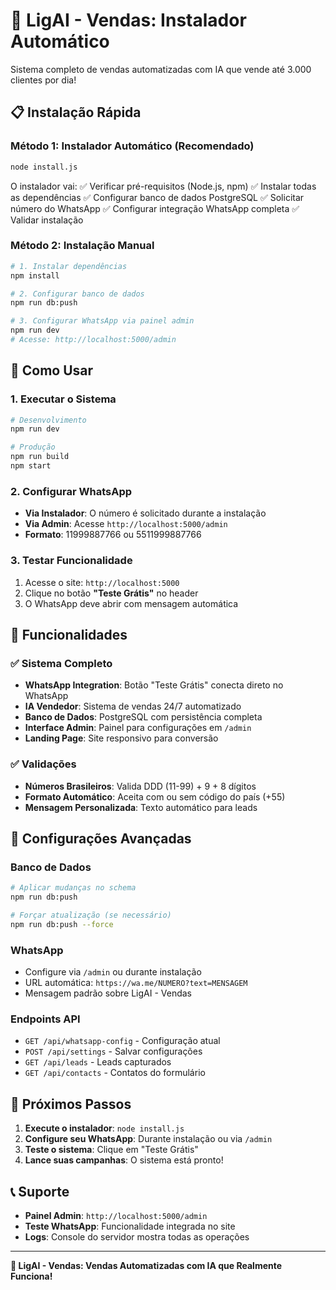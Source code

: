 # 🚀 LigAI - Vendas: Instalador Automático

Sistema completo de vendas automatizadas com IA que vende até 3.000 clientes por dia!

## 📋 Instalação Rápida

### Método 1: Instalador Automático (Recomendado)

```bash
node install.js
```

O instalador vai:
✅ Verificar pré-requisitos (Node.js, npm)
✅ Instalar todas as dependências
✅ Configurar banco de dados PostgreSQL
✅ Solicitar número do WhatsApp
✅ Configurar integração WhatsApp completa
✅ Validar instalação

### Método 2: Instalação Manual

```bash
# 1. Instalar dependências
npm install

# 2. Configurar banco de dados
npm run db:push

# 3. Configurar WhatsApp via painel admin
npm run dev
# Acesse: http://localhost:5000/admin
```

## 🎯 Como Usar

### 1. Executar o Sistema

```bash
# Desenvolvimento
npm run dev

# Produção
npm run build
npm start
```

### 2. Configurar WhatsApp

- **Via Instalador**: O número é solicitado durante a instalação
- **Via Admin**: Acesse `http://localhost:5000/admin`
- **Formato**: 11999887766 ou 5511999887766

### 3. Testar Funcionalidade

1. Acesse o site: `http://localhost:5000`
2. Clique no botão **"Teste Grátis"** no header
3. O WhatsApp deve abrir com mensagem automática

## 📱 Funcionalidades

### ✅ Sistema Completo
- **WhatsApp Integration**: Botão "Teste Grátis" conecta direto no WhatsApp
- **IA Vendedor**: Sistema de vendas 24/7 automatizado
- **Banco de Dados**: PostgreSQL com persistência completa
- **Interface Admin**: Painel para configurações em `/admin`
- **Landing Page**: Site responsivo para conversão

### ✅ Validações
- **Números Brasileiros**: Valida DDD (11-99) + 9 + 8 dígitos
- **Formato Automático**: Aceita com ou sem código do país (+55)
- **Mensagem Personalizada**: Texto automático para leads

## 🔧 Configurações Avançadas

### Banco de Dados
```bash
# Aplicar mudanças no schema
npm run db:push

# Forçar atualização (se necessário)
npm run db:push --force
```

### WhatsApp
- Configure via `/admin` ou durante instalação
- URL automática: `https://wa.me/NUMERO?text=MENSAGEM`
- Mensagem padrão sobre LigAI - Vendas

### Endpoints API
- `GET /api/whatsapp-config` - Configuração atual
- `POST /api/settings` - Salvar configurações
- `GET /api/leads` - Leads capturados
- `GET /api/contacts` - Contatos do formulário

## 🚀 Próximos Passos

1. **Execute o instalador**: `node install.js`
2. **Configure seu WhatsApp**: Durante instalação ou via `/admin`
3. **Teste o sistema**: Clique em "Teste Grátis"
4. **Lance suas campanhas**: O sistema está pronto!

## 📞 Suporte

- **Painel Admin**: `http://localhost:5000/admin`
- **Teste WhatsApp**: Funcionalidade integrada no site
- **Logs**: Console do servidor mostra todas as operações

---

**🎉 LigAI - Vendas: Vendas Automatizadas com IA que Realmente Funciona!**